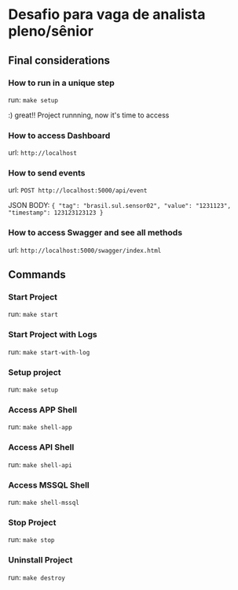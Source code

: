 # Desafio para vaga de analista pleno/sênior

## Final considerations

### How to run in a unique step

run: `make setup`

:) great!! Project runnning, now it's time to access

### How to access Dashboard

url: `http://localhost`

### How to send events

url: `POST http://localhost:5000/api/event`

JSON BODY:
`{
  "tag": "brasil.sul.sensor02",
  "value": "1231123",
  "timestamp": 123123123123
}`

### How to access Swagger and see all methods

url: `http://localhost:5000/swagger/index.html`

## Commands

### Start Project

run: `make start`

### Start Project with Logs

run: `make start-with-log`

### Setup project

run: `make setup`

### Access APP Shell

run: `make shell-app`

### Access API Shell

run: `make shell-api`

### Access MSSQL Shell

run: `make shell-mssql`

### Stop Project

run: `make stop`

### Uninstall Project

run: `make destroy`

